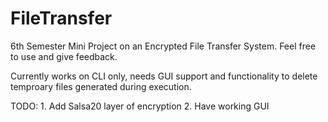 # FileTransfer
6th Semester Mini Project on an Encrypted File Transfer System. Feel free to use and give feedback.

Currently works on CLI only, needs GUI support and functionality to delete temproary files generated during execution.

TODO: 1. Add Salsa20 layer of encryption
      2. Have working GUI

